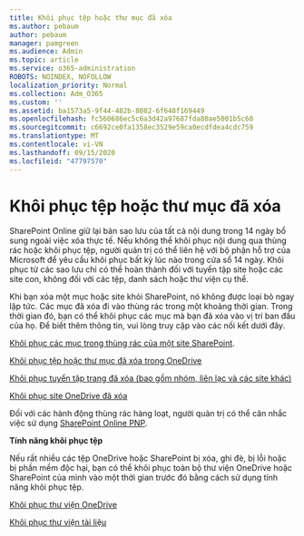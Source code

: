 ```yaml
---
title: Khôi phục tệp hoặc thư mục đã xóa
ms.author: pebaum
author: pebaum
manager: pamgreen
ms.audience: Admin
ms.topic: article
ms.service: o365-administration
ROBOTS: NOINDEX, NOFOLLOW
localization_priority: Normal
ms.collection: Adm_O365
ms.custom: ''
ms.assetid: ba1573a5-9f44-482b-8082-6f648f169449
ms.openlocfilehash: fc560686ec5c6a3d42a97687fda80ae5001b5c60
ms.sourcegitcommit: c6692ce0fa1358ec3529e59ca0ecdfdea4cdc759
ms.translationtype: MT
ms.contentlocale: vi-VN
ms.lasthandoff: 09/15/2020
ms.locfileid: "47797570"
---
```

# <a name="restore-a-deleted-file-or-folder"></a>Khôi phục tệp hoặc thư mục đã xóa

SharePoint Online giữ lại bản sao lưu của tất cả nội dung trong 14 ngày bổ sung ngoài việc xóa thực tế. Nếu không thể khôi phục nội dung qua thùng rác hoặc khôi phục tệp, người quản trị có thể liên hệ với bộ phận hỗ trợ của Microsoft để yêu cầu khôi phục bất kỳ lúc nào trong cửa sổ 14 ngày. Khôi phục từ các sao lưu chỉ có thể hoàn thành đối với tuyển tập site hoặc các site con, không đối với các tệp, danh sách hoặc thư viện cụ thể.

Khi bạn xóa một mục hoặc site khỏi SharePoint, nó không được loại bỏ ngay lập tức. Các mục đã xóa đi vào thùng rác trong một khoảng thời gian. Trong thời gian đó, bạn có thể khôi phục các mục mà bạn đã xóa vào vị trí ban đầu của họ. Để biết thêm thông tin, vui lòng truy cập vào các nối kết dưới đây.

[Khôi phục các mục trong thùng rác của một site SharePoint](https://support.office.com/article/restore-deleted-items-from-the-site-collection-recycle-bin-5fa924ee-16d7-487b-9a0a-021b9062d14b).

[Khôi phục tệp hoặc thư mục đã xóa trong OneDrive](https://support.office.com/article/Restore-deleted-files-or-folders-in-OneDrive-949ada80-0026-4db3-a953-c99083e6a84f)

[Khôi phục tuyển tập trang đã xóa (bao gồm nhóm, liên lạc và các site khác)](https://docs.microsoft.com/sharepoint/restore-deleted-site-collection)

[Khôi phục site OneDrive đã xóa](https://docs.microsoft.com/onedrive/restore-deleted-onedrive)

Đối với các hành động thùng rác hàng loạt, người quản trị có thể cân nhắc việc sử dụng [SharePoint Online PNP](https://docs.microsoft.com/powershell/sharepoint/sharepoint-pnp/sharepoint-pnp-cmdlets?view=sharepoint-ps).

**Tính năng khôi phục tệp**

Nếu rất nhiều các tệp OneDrive hoặc SharePoint bị xóa, ghi đè, bị lỗi hoặc bị phần mềm độc hại, bạn có thể khôi phục toàn bộ thư viện OneDrive hoặc SharePoint của mình vào một thời gian trước đó bằng cách sử dụng tính năng khôi phục tệp.

[Khôi phục thư viện OneDrive](https://support.office.com/article/restore-your-onedrive-fa231298-759d-41cf-bcd0-25ac53eb8a15)

[Khôi phục thư viện tài liệu](https://support.office.com/article/restore-a-document-library-317791c3-8bd0-4dfd-8254-3ca90883d39a)

